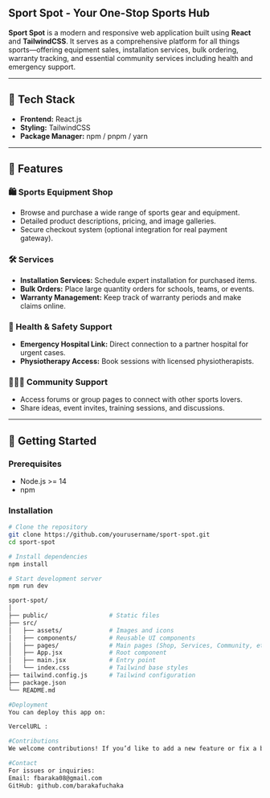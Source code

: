 ##  Sport Spot - Your One-Stop Sports Hub

**Sport Spot** is a modern and responsive web application built using **React** and **TailwindCSS**. It serves as a comprehensive platform for all things sports—offering equipment sales, installation services, bulk ordering, warranty tracking, and essential community services including health and emergency support.

---

## 🔧 Tech Stack

- **Frontend:** React.js
- **Styling:** TailwindCSS
- **Package Manager:** npm / pnpm / yarn

---

## 🎯 Features

### 🛍️ Sports Equipment Shop
- Browse and purchase a wide range of sports gear and equipment.
- Detailed product descriptions, pricing, and image galleries.
- Secure checkout system (optional integration for real payment gateway).

### 🛠️ Services
- **Installation Services:** Schedule expert installation for purchased items.
- **Bulk Orders:** Place large quantity orders for schools, teams, or events.
- **Warranty Management:** Keep track of warranty periods and make claims online.

### 🏥 Health & Safety Support
- **Emergency Hospital Link:** Direct connection to a partner hospital for urgent cases.
- **Physiotherapy Access:** Book sessions with licensed physiotherapists.

### 🧑‍🤝‍🧑 Community Support
- Access forums or group pages to connect with other sports lovers.
- Share ideas, event invites, training sessions, and discussions.

---

## 🚀 Getting Started

### Prerequisites
- Node.js >= 14
- npm 

### Installation

```bash
# Clone the repository
git clone https://github.com/yourusername/sport-spot.git
cd sport-spot

# Install dependencies
npm install

# Start development server
npm run dev

sport-spot/
│
├── public/                 # Static files
├── src/
│   ├── assets/             # Images and icons
│   ├── components/         # Reusable UI components
│   ├── pages/              # Main pages (Shop, Services, Community, etc.)
│   ├── App.jsx             # Root component
│   ├── main.jsx            # Entry point
│   └── index.css           # Tailwind base styles
├── tailwind.config.js      # Tailwind configuration
├── package.json
└── README.md

#Deployment
You can deploy this app on:

VercelURL : 

#Contributions
We welcome contributions! If you’d like to add a new feature or fix a bug, feel free to fork the repo and submit a pull request.

#Contact
For issues or inquiries:
Email: fbaraka08@gmail.com
GitHub: github.com/barakafuchaka


